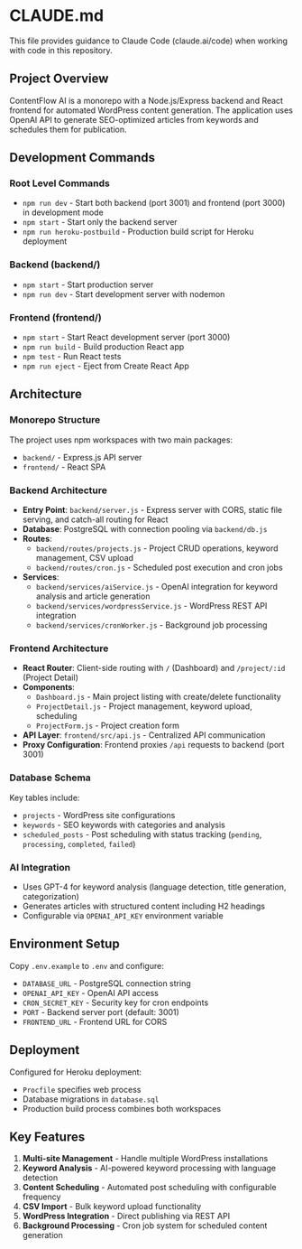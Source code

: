 # CLAUDE.md

This file provides guidance to Claude Code (claude.ai/code) when working with code in this repository.

## Project Overview

ContentFlow AI is a monorepo with a Node.js/Express backend and React frontend for automated WordPress content generation. The application uses OpenAI API to generate SEO-optimized articles from keywords and schedules them for publication.

## Development Commands

### Root Level Commands
- `npm run dev` - Start both backend (port 3001) and frontend (port 3000) in development mode
- `npm start` - Start only the backend server
- `npm run heroku-postbuild` - Production build script for Heroku deployment

### Backend (backend/)
- `npm start` - Start production server
- `npm run dev` - Start development server with nodemon

### Frontend (frontend/)
- `npm start` - Start React development server (port 3000)
- `npm run build` - Build production React app
- `npm test` - Run React tests
- `npm run eject` - Eject from Create React App

## Architecture

### Monorepo Structure
The project uses npm workspaces with two main packages:
- `backend/` - Express.js API server
- `frontend/` - React SPA

### Backend Architecture
- **Entry Point**: `backend/server.js` - Express server with CORS, static file serving, and catch-all routing for React
- **Database**: PostgreSQL with connection pooling via `backend/db.js`
- **Routes**: 
  - `backend/routes/projects.js` - Project CRUD operations, keyword management, CSV upload
  - `backend/routes/cron.js` - Scheduled post execution and cron jobs
- **Services**:
  - `backend/services/aiService.js` - OpenAI integration for keyword analysis and article generation
  - `backend/services/wordpressService.js` - WordPress REST API integration
  - `backend/services/cronWorker.js` - Background job processing

### Frontend Architecture
- **React Router**: Client-side routing with `/` (Dashboard) and `/project/:id` (Project Detail)
- **Components**:
  - `Dashboard.js` - Main project listing with create/delete functionality
  - `ProjectDetail.js` - Project management, keyword upload, scheduling
  - `ProjectForm.js` - Project creation form
- **API Layer**: `frontend/src/api.js` - Centralized API communication
- **Proxy Configuration**: Frontend proxies `/api` requests to backend (port 3001)

### Database Schema
Key tables include:
- `projects` - WordPress site configurations
- `keywords` - SEO keywords with categories and analysis
- `scheduled_posts` - Post scheduling with status tracking (`pending`, `processing`, `completed`, `failed`)

### AI Integration
- Uses GPT-4 for keyword analysis (language detection, title generation, categorization)
- Generates articles with structured content including H2 headings
- Configurable via `OPENAI_API_KEY` environment variable

## Environment Setup

Copy `.env.example` to `.env` and configure:
- `DATABASE_URL` - PostgreSQL connection string
- `OPENAI_API_KEY` - OpenAI API access
- `CRON_SECRET_KEY` - Security key for cron endpoints
- `PORT` - Backend server port (default: 3001)
- `FRONTEND_URL` - Frontend URL for CORS

## Deployment

Configured for Heroku deployment:
- `Procfile` specifies web process
- Database migrations in `database.sql`
- Production build process combines both workspaces

## Key Features

1. **Multi-site Management** - Handle multiple WordPress installations
2. **Keyword Analysis** - AI-powered keyword processing with language detection
3. **Content Scheduling** - Automated post scheduling with configurable frequency
4. **CSV Import** - Bulk keyword upload functionality
5. **WordPress Integration** - Direct publishing via REST API
6. **Background Processing** - Cron job system for scheduled content generation